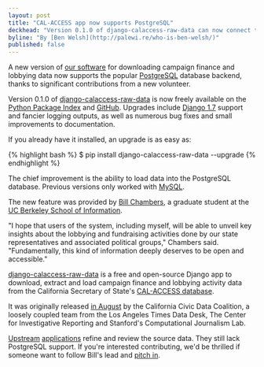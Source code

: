 ```yaml
---
layout: post
title: "CAL-ACCESS app now supports PostgreSQL"
deckhead: "Version 0.1.0 of django-calaccess-raw-data can now connect to the popular database backend"
byline: "By [Ben Welsh](http://palewi.re/who-is-ben-welsh/)"
published: false
---
```


A new version of [our software](http://django-calaccess-raw-data.californiacivicdata.org/en/latest/) for downloading campaign finance and lobbying data now supports the popular [PostgreSQL](http://en.wikipedia.org/wiki/PostgreSQL) database backend, thanks to significant contributions from a new volunteer.

Version 0.1.0 of [django-calaccess-raw-data](http://django-calaccess-raw-data.californiacivicdata.org/en/latest/) is now freely available on the [Python Package Index](https://pypi.python.org/pypi/django-calaccess-raw-data) and [GitHub](https://github.com/california-civic-data-coalition/django-calaccess-raw-data). Upgrades include [Django 1.7](https://docs.djangoproject.com/en/1.7/releases/1.7/) support and fancier logging outputs, as well as numerous bug fixes and small improvements to documentation.

If you already have it installed, an upgrade is as easy as:

{% highlight bash %}
$ pip install django-calaccess-raw-data --upgrade
{% endhighlight %}

The chief improvement is the ability to load data into the PostgreSQL database. Previous versions only worked with [MySQL](http://en.wikipedia.org/wiki/MySQL).

The new feature was provided by [Bill Chambers](http://billchambers.me/), a graduate student at the [UC Berkeley School of Information](http://www.ischool.berkeley.edu/).

"I hope that users of the system, including myself, will be able to unveil key insights about the lobbying and fundraising activities done by our state representatives and associated political groups," Chambers said. "Fundamentally, this kind of information deeply deserves to be open and accessible."

[django-calaccess-raw-data](http://django-calaccess-raw-data.californiacivicdata.org/en/latest/) is a free and open-source Django app to download, extract and load campaign finance and lobbying activity data from the California Secretary of State's [CAL-ACCESS database](http://www.sos.ca.gov/prd/cal-access/).

It was originally released [in August](http://www.californiacivicdata.org/2014/09/24/hello-world/) by the California Civic Data Coalition, a loosely coupled team from the Los Angeles Times Data Desk, The Center for Investigative Reporting and Stanford's Computational Journalism Lab.

[Upstream](https://github.com/california-civic-data-coalition/django-calaccess-campaign-browser) [applications](https://github.com/california-civic-data-coalition/django-calaccess-lobbying-browser) refine and review the source data. They still lack PostgreSQL support. If you're interested contributing, we'd be thrilled if someone want to follow Bill's lead and [pitch in](https://github.com/california-civic-data-coalition/django-calaccess-campaign-browser/issues/120).